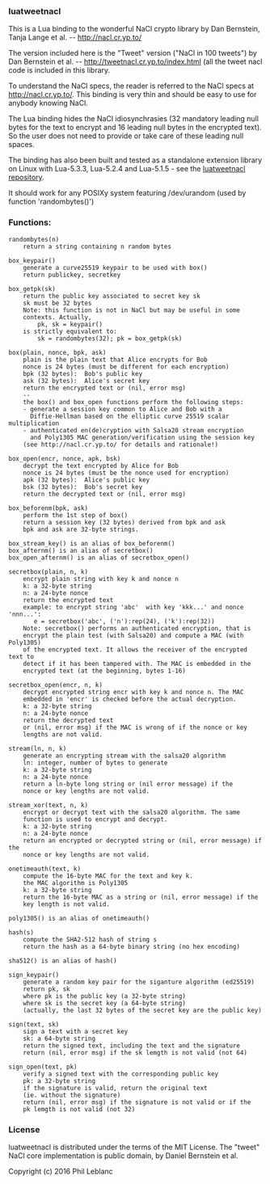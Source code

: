 

### luatweetnacl

This is a Lua binding to the wonderful NaCl crypto library by Dan Bernstein, Tanja Lange et al. -- http://nacl.cr.yp.to/

The version included here is the "Tweet" version ("NaCl in 100 tweets") by Dan Bernstein et al. -- http://tweetnacl.cr.yp.to/index.html (all the tweet nacl code is included in this library.

To understand the NaCl specs, the reader is referred to the NaCl specs at http://nacl.cr.yp.to/. 
This binding is very thin and should be easy to use for anybody knowing NaCl. 


The Lua binding hides the NaCl idiosynchrasies 
(32 mandatory leading null bytes for the text to encrypt 
and 16 leading null bytes in the encrypted text). So the user 
does not need to provide or take care of these leading null spaces.

The binding has also been built and tested as a standalone extension library on Linux with Lua-5.3.3, Lua-5.2.4 and Lua-5.1.5 - see the [luatweetnacl repository](https://github.com/philanc/luatweetnacl).

It should work for any POSIXy system featuring /dev/urandom (used by function 'randombytes()')

### Functions:
```
randombytes(n)
	return a string containing n random bytes

box_keypair()
	generate a curve25519 keypair to be used with box()
	return publickey, secretkey

box_getpk(sk)
	return the public key associated to secret key sk
	sk must be 32 bytes
	Note: this function is not in NaCl but may be useful in some 
	contexts. Actually, 
		pk, sk = keypair()
	is strictly equivalent to:
		sk = randombytes(32); pk = box_getpk(sk)

box(plain, nonce, bpk, ask)
	plain is the plain text that Alice encrypts for Bob
  	nonce is 24 bytes (must be different for each encryption)
	bpk (32 bytes):  Bob's public key 
	ask (32 bytes):  Alice's secret key
	return the encrypted text or (nil, error msg)
	--
	the box() and box_open functions perform the following steps:
	- generate a session key common to Alice and Bob with a 
	  Diffie-Hellman based on the elliptic curve 25519 scalar multiplication
	- authenticated en(de)cryption with Salsa20 stream encryption
	  and Poly1305 MAC generation/verification using the session key
	(see http://nacl.cr.yp.to/ for details and rationale!)

box_open(encr, nonce, apk, bsk)
	decrypt the text encrypted by Alice for Bob
	nonce is 24 bytes (must be the nonce used for encryption)
	apk (32 bytes):  Alice's public key 
	bsk (32 bytes):  Bob's secret key
	return the decrypted text or (nil, error msg)

box_beforenm(bpk, ask)
	perform the 1st step of box()
	return a session key (32 bytes) derived from bpk and ask
	bpk and ask are 32-byte strings.

box_stream_key() is an alias of box_beforenm()
box_afternm() is an alias of secretbox()
box_open_afternm() is an alias of secretbox_open()
		
secretbox(plain, n, k)
	encrypt plain string with key k and nonce n
 	k: a 32-byte string
	n: a 24-byte nonce
	return the encrypted text
	example: to encrypt string 'abc'  with key 'kkk...' and nonce 'nnn...':
	   e = secretbox('abc', ('n'):rep(24), ('k'):rep(32))
	Note: secretbox() performs an authenticated encryption, that is
	encrypt the plain test (with Salsa20) and compute a MAC (with Poly1305)
	of the encrypted text. It allows the receiver of the encrypted text to
	detect if it has been tampered with. The MAC is embedded in the
	encrypted text (at the beginning, bytes 1-16)
	
secretbox_open(encr, n, k)
	decrypt encrypted string encr with key k and nonce n. The MAC
	embedded in 'encr' is checked before the actual decryption.
	k: a 32-byte string
	n: a 24-byte nonce
	return the decrypted text
	or (nil, error msg) if the MAC is wrong of if the nonce or key 
	lengths are not valid.

stream(ln, n, k)
	generate an encrypting stream with the salsa20 algorithm
	ln: integer, number of bytes to generate
	k: a 32-byte string
	n: a 24-byte nonce
	return a ln-byte long string or (nil error message) if the 
	nonce or key lengths are not valid.

stream_xor(text, n, k)
	encrypt or decrypt text with the salsa20 algorithm. The same 
	function is used to encrypt and decrypt.
	k: a 32-byte string
	n: a 24-byte nonce
	return an encrypted or decrypted string or (nil, error message) if the 
	nonce or key lengths are not valid.	

onetimeauth(text, k)
	compute the 16-byte MAC for the text and key k.
	the MAC algorithm is Poly1305
	k: a 32-byte string
	return the 16-byte MAC as a string or (nil, error message) if the 
	key length is not valid.	

poly1305() is an alias of onetimeauth()

hash(s)
	compute the SHA2-512 hash of string s
	return the hash as a 64-byte binary string (no hex encoding)
	
sha512() is an alias of hash()

sign_keypair()
	generate a random key pair for the siganture algorithm (ed25519)
	return pk, sk
	where pk is the public key (a 32-byte string)
	where sk is the secret key (a 64-byte string)
	(actually, the last 32 bytes of the secret key are the public key)

sign(text, sk)
	sign a text with a secret key
	sk: a 64-byte string
	return the signed text, including the text and the signature
	return (nil, error msg) if the sk lemgth is not valid (not 64)

sign_open(text, pk)
	verify a signed text with the corresponding public key
	pk: a 32-byte string
	if the signature is valid, return the original text 
	(ie. without the signature)
	return (nil, error msg) if the signature is not valid or if the 
	pk lemgth is not valid (not 32)
```

### License

luatweetnacl is distributed under the terms of the MIT License. The "tweet" NaCl core implementation is public domain, by Daniel Bernstein et al.

Copyright (c) 2016  Phil Leblanc 



